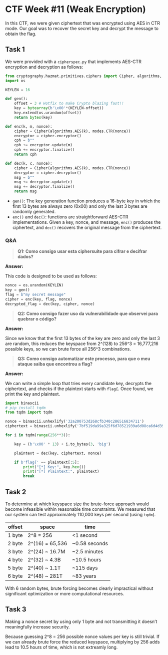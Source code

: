 # CTF Week #11 (Weak Encryption)

In this CTF, we were given ciphertext that was encrypted using AES in CTR mode. Our goal was to recover the secret key and decrypt the message to obtain the flag.

## Task 1

We were provided with a `cipherspec.py` that implements AES-CTR encryption and decryption as follows:

```py
from cryptography.hazmat.primitives.ciphers import Cipher, algorithms, modes
import os

KEYLEN = 16

def gen():
	offset = 3 # Hotfix to make Crypto blazing fast!!
	key = bytearray(b'\x00'*(KEYLEN-offset))
	key.extend(os.urandom(offset))
	return bytes(key)

def enc(k, m, nonce):
	cipher = Cipher(algorithms.AES(k), modes.CTR(nonce))
	encryptor = cipher.encryptor()
	cph = b""
	cph += encryptor.update(m)
	cph += encryptor.finalize()
	return cph

def dec(k, c, nonce):
	cipher = Cipher(algorithms.AES(k), modes.CTR(nonce))
	decryptor = cipher.decryptor()
	msg = b""
	msg += decryptor.update(c)
	msg += decryptor.finalize()
	return msg
```

- `gen()`: The key generation function produces a 16-byte key in which the first 13 bytes are always zero (0x00) and only the last 3 bytes are randomly generated.
- `enc()` and `dec()`: functions are straightforward AES-CTR implementations. Given a key, nonce, and message, `enc()` produces the ciphertext, and `dec()` recovers the original message from the ciphertext.

### Q&A

> **Q1: Como consigo usar esta ciphersuite para cifrar e decifrar dados?**

**Answer:**

This code is designed to be used as follows:

```py
nonce = os.urandom(KEYLEN)
key = gen()
flag = b"my secret message"
cipher = enc(key, flag, nonce)
decrypted_flag = dec(key, cipher, nonce)
```

> **Q2: Como consigo fazer uso da vulnerabilidade que observei para quebrar o código?**

**Answer:**

Since we know that the first 13 bytes of the key are zero and only the last 3 are random, this reduces the keyspace from 2^(128) to 256^3 = 16,777,216 possible keys, so we can brute force all 256^3 combinations.

> **Q3: Como consigo automatizar este processo, para que o meu ataque saiba que encontrou a flag?**

**Answer:**

We can write a simple loop that tries every candidate key, decrypts the ciphertext, and checks if the plaintext starts with `flag{`. Once found, we print the key and plaintext.

```py
import binascii
# pip install tqdm
from tqdm import tqdm

nonce = binascii.unhexlify('32a200753d268cfb340c286516834711')
ciphertext = binascii.unhexlify('7bf519da99a325f6d78521939a6d08ca6d4d3969128d')

for i in tqdm(range(256**3)):

	key = (b'\x00' * 13) + i.to_bytes(3, 'big')

	plaintext = dec(key, ciphertext, nonce)

	if b'flag{' == plaintext[:5]:
		print("[*] Key:", key.hex())
		print("[*] Plaintext:", plaintext)
		break
```

## Task 2

To determine at which keyspace size the brute-force approach would become infeasible within reasonable time constraints. We measured that our system can test approximately 110,000 keys per second (using `tqdm`).

| offset | space           | time          |
| ------ | --------------- | ------------- |
| 1 byte | 2^8 = 256       | <1 second     |
| 2 byte | 2^(16) = 65,536 | ~0.58 seconds |
| 3 byte | 2^(24) ~ 16.7M  | ~2.5 minutes  |
| 4 byte | 2^(32) ~ 4.3B   | ~10.5 hours   |
| 5 byte | 2^(40) ~ 1.1T   | ~115 days     |
| 6 byte | 2^(48) ~ 281T   | ~83 years     |

With 6 random bytes, brute forcing becomes clearly impractical without significant optimization or more computational resources.

## Task 3

Making a nonce secret by using only 1 byte and not transmitting it doesn’t meaningfully increase security.

Because guessing 2^8 = 256 possible nonce values per key is still trivial. If we can already brute force the reduced keyspace, multiplying by 256 adds lead to 10.5 hours of time, which is not extreamly long.
